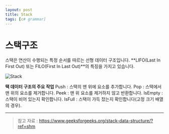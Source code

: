 ```yaml
---
layout: post
title: Stack
tags: [c# grammar]
---
```


# 스택구조

스택은 연산이 수행되는 특정 순서를 따르는 선형 데이터 구조입니다.
**LIFO(Last In First Out) 또는 FILO(First In Last Out)**의 특징을 가지고 있습니다.

![Stack](https://media.geeksforgeeks.org/wp-content/cdn-uploads/20230726165552/Stack-Data-Structure.png)

**택 데이터 구조의 주요 작업**
Push : 스택의 맨 위에 요소를 추가합니다.
Pop : 스택에서 맨 위의 요소를 제거합니다.
Peek : 맨 위 요소를 제거하지 않고 반환합니다.
IsEmpty : 스택이 비어 있는지 확인합니다.
IsFull : 스택이 가득 찼는지 확인합니다(고정 크기 배열의 경우).


___
> 참고 자료 : https://www.geeksforgeeks.org/stack-data-structure/?ref=shm